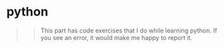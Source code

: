 # python
>>This part has code exercises that I do while learning python. If you see an error, it would make me happy to report it.
